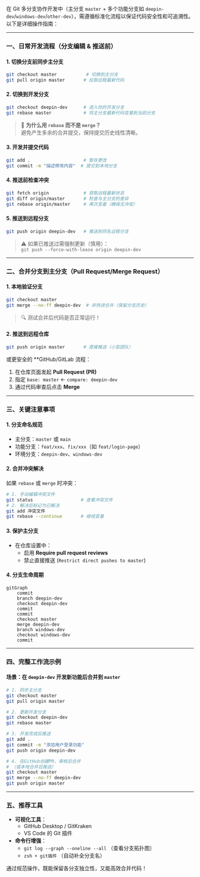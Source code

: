 在 Git 多分支协作开发中（主分支 `master` + 多个功能分支如 `deepin-dev`/`windows-dev`/`other-dev`），需遵循标准化流程以保证代码安全性和可追溯性。以下是详细操作指南：

---

### **一、日常开发流程（分支编辑 & 推送前）**

#### 1. **切换分支前同步主分支**
```bash
git checkout master           # 切换到主分支
git pull origin master       # 拉取远程最新代码
```

#### 2. **切换到开发分支**
```bash
git checkout deepin-dev      # 进入你的开发分支
git rebase master            # 将主分支最新代码变基到当前分支
```
> 📌 **为什么用 `rebase` 而不是 `merge`？**  
> 避免产生多余的合并提交，保持提交历史线性清晰。

#### 3. **开发并提交代码**
```bash
git add .                    # 暂存更改
git commit -m "描述修改内容"  # 提交到本地分支
```

#### 4. **推送前检查冲突**
```bash
git fetch origin             # 获取远程最新状态
git diff origin/master       # 检查与主分支的差异
git rebase origin/master     # 再次变基（确保无冲突）
```

#### 5. **推送到远程分支**
```bash
git push origin deepin-dev   # 推送到同名远程分支
```
> ⚠️ 如果已推送过需强制更新（慎用）：  
> `git push --force-with-lease origin deepin-dev`

---

### **二、合并分支到主分支（Pull Request/Merge Request）**

#### 1. **本地验证分支**
```bash
git checkout master
git merge --no-ff deepin-dev  # 非快进合并（保留分支历史）
```
> 🔍 测试合并后代码是否正常运行！

#### 2. **推送到远程仓库**
```bash
git push origin master       # 直接推送（小型团队）
```
或更安全的 **GitHub/GitLab 流程：  
1. 在仓库页面发起 **Pull Request (PR)**  
2. 指定 `base: master` ← `compare: deepin-dev`  
3. 通过代码审查后点击 **Merge**

---

### **三、关键注意事项**

#### 1. **分支命名规范**
- 主分支：`master` 或 `main`  
- 功能分支：`feat/xxx`、`fix/xxx`（如 `feat/login-page`）  
- 环境分支：`deepin-dev`、`windows-dev`

#### 2. **合并冲突解决**
如果 `rebase` 或 `merge` 时冲突：
```bash
# 1. 手动编辑冲突文件
git status                  # 查看冲突文件
# 2. 解决后标记为已解决
git add 冲突文件
git rebase --continue       # 继续变基
```

#### 3. **保护主分支**
- 在仓库设置中：  
  - 启用 **Require pull request reviews**  
  - 禁止直接推送 (`Restrict direct pushes to master`)

#### 4. **分支生命周期**
```mermaid
gitGraph
    commit
    branch deepin-dev
    checkout deepin-dev
    commit
    commit
    checkout master
    merge deepin-dev
    branch windows-dev
    checkout windows-dev
    commit
```

---

### **四、完整工作流示例**
#### 场景：在 `deepin-dev` 开发新功能后合并到 `master`
```bash
# 1. 同步主分支
git checkout master
git pull origin master

# 2. 更新开发分支
git checkout deepin-dev
git rebase master

# 3. 开发完成后推送
git add .
git commit -m "添加用户登录功能"
git push origin deepin-dev

# 4. 在GitHub创建PR，审核后合并
# （或本地合并后推送）
git checkout master
git merge --no-ff deepin-dev
git push origin master
```

---

### **五、推荐工具**
- **可视化工具**：  
  - GitHub Desktop / GitKraken  
  - VS Code 的 Git 插件  
- **命令行增强**：  
  - `git log --graph --oneline --all` （查看分支拓扑图）  
  - `zsh + git插件` （自动补全分支名）

通过规范操作，既能保留各分支独立性，又能高效合并代码！